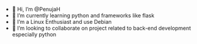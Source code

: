 - 👋 Hi, I’m @PenujaH
- 🌱 I’m currently learning python and frameworks like flask
- 👀 I’m a Linux Enthusiast and use Debian
- 💞️ I’m looking to collaborate on project related to back-end development especially python

